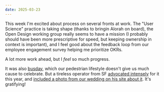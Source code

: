 ```yaml
---
date: 2025-03-23
---
```


This week I'm excited about process on several fronts at work. The "User Science" practice is taking shape (thanks to bringin Alorah on board), the Open Design working group really seems to have a mission (I probably should have been more prescriptive for speed, but keeping ownership in context is important), and I feel good about the feedback loop from our employee engagement survey helping me prioritize OKRs.

A lot more work ahead, but I _feel_ so much progress.

It was also [busday](/2009/02/23/bus-driver-appreciation-day.html), which our pedestrian lifestyle doesn't give us much cause to celebrate. But a tireless operator from SF [advocated intensely](https://www.kqed.org/news/12031268/sf-muni-is-struggling-to-help-this-driver-wants-you-to-ride-the-bus-and-say-thanks) for it this year, and [included a photo from our wedding on his site about it](https://www.sftransitoperator.day/who-are-transit-operators/history-of-transit-operator-day). It's gratifying!
